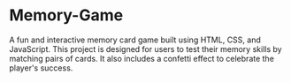 # Memory-Game
A fun and interactive memory card game built using HTML, CSS, and JavaScript. This project is designed for users to test their memory skills by matching pairs of cards. It also includes a confetti effect to celebrate the player's success.
